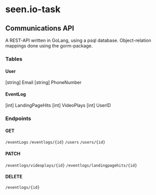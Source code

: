 # seen.io-task

## Communications API

A REST-API written in GoLang, using a psql database.
Object-relation mappings done using the gorm-package.

### Tables

#### User
[string] Email
[string] PhoneNumber

#### EventLog
[int] LandingPageHits
[int] VideoPlays
[int] UserID

### Endpoints

#### GET
`/eventLogs` 
`/eventlogs/{id}`
`/users`
`/users/{id}`
#### PATCH
`/eventlogs/videoplays/{id}`
`/eventlogs/landingpagehits/{id}`
#### DELETE
`/eventlogs/{id}`
